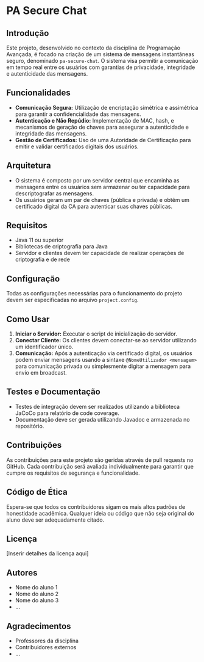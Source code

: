 # PA Secure Chat

## Introdução
Este projeto, desenvolvido no contexto da disciplina de Programação Avançada, é focado na criação de um sistema de mensagens instantâneas seguro, denominado `pa-secure-chat`. O sistema visa permitir a comunicação em tempo real entre os usuários com garantias de privacidade, integridade e autenticidade das mensagens.

## Funcionalidades
- **Comunicação Segura:** Utilização de encriptação simétrica e assimétrica para garantir a confidencialidade das mensagens.
- **Autenticação e Não Repúdio:** Implementação de MAC, hash, e mecanismos de geração de chaves para assegurar a autenticidade e integridade das mensagens.
- **Gestão de Certificados:** Uso de uma Autoridade de Certificação para emitir e validar certificados digitais dos usuários.

## Arquitetura
- O sistema é composto por um servidor central que encaminha as mensagens entre os usuários sem armazenar ou ter capacidade para descriptografar as mensagens.
- Os usuários geram um par de chaves (pública e privada) e obtêm um certificado digital da CA para autenticar suas chaves públicas.

## Requisitos
- Java 11 ou superior
- Bibliotecas de criptografia para Java
- Servidor e clientes devem ter capacidade de realizar operações de criptografia e de rede

## Configuração
Todas as configurações necessárias para o funcionamento do projeto devem ser especificadas no arquivo `project.config`.

## Como Usar
1. **Iniciar o Servidor:** Executar o script de inicialização do servidor.
2. **Conectar Cliente:** Os clientes devem conectar-se ao servidor utilizando um identificador único.
3. **Comunicação:** Após a autenticação via certificado digital, os usuários podem enviar mensagens usando a sintaxe `@NomeUtilizador <mensagem>` para comunicação privada ou simplesmente digitar a mensagem para envio em broadcast.

## Testes e Documentação
- Testes de integração devem ser realizados utilizando a biblioteca JaCoCo para relatório de code coverage.
- Documentação deve ser gerada utilizando Javadoc e armazenada no repositório.

## Contribuições
As contribuições para este projeto são geridas através de pull requests no GitHub. Cada contribuição será avaliada individualmente para garantir que cumpre os requisitos de segurança e funcionalidade.

## Código de Ética
Espera-se que todos os contribuidores sigam os mais altos padrões de honestidade acadêmica. Qualquer ideia ou código que não seja original do aluno deve ser adequadamente citado.

## Licença
[Inserir detalhes da licença aqui]

## Autores
- Nome do aluno 1
- Nome do aluno 2
- Nome do aluno 3
- ...

## Agradecimentos
- Professores da disciplina
- Contribuidores externos
- ...

